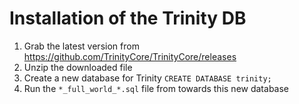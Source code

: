 # Installation of the Trinity DB

1. Grab the latest version from https://github.com/TrinityCore/TrinityCore/releases
2. Unzip the downloaded file
3. Create a new database for Trinity `CREATE DATABASE trinity;`
4. Run the `*_full_world_*.sql` file from towards this new database

